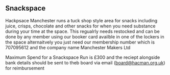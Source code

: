 
## Snackspace

Hackpsace Manchester runs a tuck shop style area for snacks including juice, crisps, chocolate and other snacks for when you need substance during your time at the space. This regualrly needs restocked and can be done by any member using our booker card availble in one of the lockers in the space alternaitvely you just need our membership number which is 707095612 and the company name Manchester Makers Ltd

Maximum Spend for a Snackspace Run is £300 and the reciept alongside bank details should be sent to theb board via email (board@hacman.org.uk) for reimbursement 

